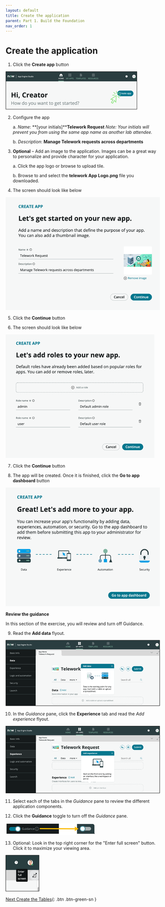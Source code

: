 ```yaml
---
layout: default
title: Create the application
parent: Part 1. Build the Foundation
nav_order: 1
---
```


# Create the application

1. Click the **Create app** button

![relative](images/1_Create_App.png)

2. Configure the app

    a. _Name_: **[your initials]****Telework Request**
    _Note: Your initials will prevent you from using the same app name as another lab attendee._

    b. _Description_: **Manage Telework requests across departments**

3. **Optional** – Add an image to the application. Images can be a great way to personalize and provide character for your application.

    a. Click the app logo or browse to upload tile.

    b. Browse to and select the  **telework App Logo.png** file you downloaded.

4. The screen should look like below

![relative](./images/1_New_App_Final_State.png)

5. Click the **Continue** button

6. The screen should look like below

![relative](images/1_add_roles.png)

7. Click the **Continue** button

8. The app will be created. Once it is finished, click the **Go to app dashboard** button

![relative](images/Go_to_app_dashboard.png)

**Review the guidance**

In this section of the exercise, you will review and turn off Guidance.

9. Read the **Add data** flyout.

![relative](images/guidance_add_data.png)

10. In the _Guidance_ pane, click the  **Experience**  tab and read the _Add experience_ flyout.

![relative](images/guidance_add_experience.png)

11. Select each of the tabs in the _Guidance_ pane to review the different application components.

12. Click the  **Guidance**  toggle to turn off the _Guidance_ pane.

![relative](images/toggle_guidance.png)

13. Optional: Look in the top right corner for the "Enter full screen" button. Click it to maximize your viewing area.

![relative](images/full-screen.png)


 [Next Create the Tables](Part_1.2_Create_the_Data.md){: .btn .btn-green-sn }
